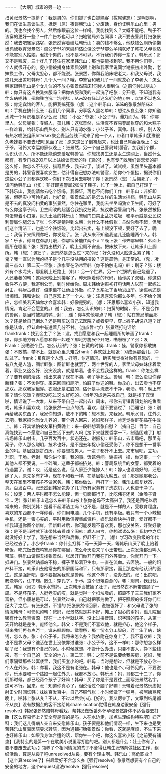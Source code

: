 


==== 【大纲】城市的另一边  ===


扫黄张景然一提裤子：我是男的，你们抓了也白抓嫖客（拔屌健忘）：是啊是啊，我们在谈生意谈生意，抵足（屌）夜谈韩乐山：少废话，身份证韩乐山心里：男的。我也会找个男人，然后像眼前这位一样吗。我能找到么？大概不能吧。鸭子不该穿的更好一些？一件广告衫也可以？扫地警局外包同事：我不要去警局打扫张景然：我去吧冤家路窄，张景然穿着破烂韩乐山：卖的钱不够么，他缺钱么厕所偷懒被抓被教育张景然：傻公子爷如果能和这位傻公子爷那么单纯就好了韩宅父母谈话不能害别人姑娘，但找个男的，也不是不可以。不行我们养你一辈子。韩乐水：哥又不是残废，三十好几了还住在家里韩乐山：那也要能找到呀。我不用你们养，一个人就很开心的。捉小偷被捅身体素质没跟上别和我家里说同学谢振初出外勤，老妹换工作，父母太担心，都不能说。张景然，你帮我陪床吧老大，和我父母说，我这几天出差吧韩母：几个人一间？哦，李警官和我儿子一间就放心了李老大：怎么韩家跟韩乐山是个女儿似的不放心张景然陪床1伺候人很到位（之前伺候过朋友）韩：你只有这点换洗衣服吗？把你衣服和我的一起洗了吧张：分开吧，不知道我有什么病呢韩：把你鞋也洗一洗吧张：从来没有住过这么好的地方韩：宾馆不过也么张：肯定宾馆的客人，能把我搞死张（想）：这个韩乐山，笨笨的张景然陪床2韩：手机在搞什么张：我们几个同事，分享客人黑名单韩：想过从良么张：你知道水城一个月房租是多少么张（想）：小公子爷张：小公子爷，量力而为。韩：你哪里人，父母呢张：春城人，孤儿韩：这张景然，生活真不容易警局张穿的和大粽子一样难看，给韩乐山倒热水，别人只有凉水张：小公子爷，真帅。韩：哎，别人没有热水哎张组织Intersex聚会麦当劳线下就来了他一个人，带着口罩韩乐山犹豫很久老妹要不要去/去吧见面了张：原来这公子倒霉起来，也比自己屌丝强晚上：公子爷，可怜又幸运的家伙晚上：张景然，另一个自己警局1韩警官，加我们个群，认识认识人，所不能还能谈恋爱呢韩警官，你想找男生还是女生这网上，当然什么都有，有专门找200斤以上姑娘谈恋爱的群【真的】，也有专门找我们谈恋爱的群这么好，你怎么不去哎，猎奇居多，我去过了，谈过了。试试呗，虽然里头基本都是男的，韩警官要喜欢女生，估计得自己想办法韩警官，给你带个蛋挞，据说你们这些小公子哥都喜欢吃~ 你们下次扫黄去哪呀？你！张景然（想）：后悔死了，不该问他韩乐山（想）：非奸即盗警局2张洗了鞋子，忙了一晚上，把自己打理了一下韩乐山，我能请你去吃个饭吗，我保证，再也不问你们工作！韩乐山：非奸即盗，但确实小可怜见的，也好奇，张景然过的是怎么样的生活大排档，韩乐山从来是不去的真没问扫黄的事张景然，你住在哪里，我能去坐坐吗独立卫生间，可好了特么你这亭子间，卫生间改的超适合我抗议扫黄，抗议收容警局门外，张景然被扔鸡蛋带着小口罩，灰头土脸的韩乐山：警局门口禁止乱扔垃圾！和平示威是公民权利警局你腿怎么了张：你不是猜得到么韩：为什么不休假张：虽然你看不起，但我们这个清洁工，也是半个铁饭碗，比起出去卖，有上顿没下顿，要好了去了。晚上：我留下来照顾你吧，你发烧了。张：我从来不知道我这儿还能睡两个人。韩家：乐水，你哥在你那儿哦，你那宿舍能住两个人？晚上张：你去哪里韩：外面上厕所在哪里？张：要跑出楼外了，晚上公厕不安全。把床放下来，让韩乐山上厕所。韩（想）：这日子，张景然是怎么过下来的张：好久没和人贴这么紧了韩：鬼？我一直以为我的棍子是个几乎没啥用的摆设？这是晨勃，是正常的。（鬼，凌晨三点么）第二天一早张：热水壶在浴帘里韩（你不怕触电吗）韩：刷牙？张：楼外有个水龙头，那里刷上班路上（韩）：另一个世界。另一个世界的自己烧退了，人还萎萎的韩：这两天晚上别接客了，昨天照着你的尺码，给你买了双鞋，你这边收件不方便，我寄到公司，到时候给你。周末韩给谢振初打电话两人以前一起练过射击，韩射击极好，但家里不让他出外勤，托了关系进了当地派出所。谢振初还是很惋惜。韩和谢说，自己喜欢上了一个人。谢：汪思喜欢你那么多年，你不给个回应，怎样美若天仙你才会喜欢韩：好像是男的。（想：汪思那么喜欢小孩，知道我情况，肯定不会愿意的。）谢：我去，怎么认识的韩：扫黄的时候，不，不是合作的警察，是当时被抓的鸭...谢：...谢：你喜欢他哪点？韩（想）：站在警局前面那次？还是给自己倒水？还是叫车送自己去医院？或者更早，穿上裤子胡说八道？好像是认命，但认命中有透着几分不甘。（加点哲♂学）张景然打电话给frankfrank：找到金主了？张：没，找到愿意和我一起睡厕所的笨蛋了frank：操，你那地方有人愿意和你一起睡？那地方施展不开吧，啪啪啪了？张：没Frank：没啪说个屁。怎么认识的？张：扫黄的时候…frank：操，警察你都敢搞张：不敢搞，攀不上，就是心里头难受frank：喜欢就上呗张：习成远那会儿，冲动过了。frank：那真是个人渣… 好吧，你这情况，确实我觉得对你有意思的，十有八九是人渣，图新鲜张：图新鲜也就罢了，两个世界的人。家里父母妹妹疼着爱着，事业又这么好，没灾没病，就是单着，也不会找我这样的。frank：你怎么样了？要有别的活路，谁出来卖？现在不卖，老了等死么。警局：韩：怎么没见你穿新鞋？张：不舍得穿。来来回回扫厕所，怕脏了你送的鞋。你放心，出去卖也不穿那双。那双我家里穿。衣服还是脏脏的，估计是手洗洗不干净，老渍。韩：晚上有空？请你吃饭？餐馆没吃过这么好吃的。（当年习成远来找自己，就是找了宾馆啪，情话说了一大堆，从来不带自己一起出去）周末，带你去青镇青镇划船吃鱼看戏，韩乐山喜欢戏，给张景然一点点的讲。喜欢，就不要错过了（西厢记）张：别再给我买东西了，我家你知道，放不下的韩：想不想，来我家。韩乐水哥，住外头去吧。我家把你当女儿养的，带个男人回来，爸妈那样子，肯定觉得鲜花插在牛粪上。韩：开宾馆怕被友军扫黄晚上：来一段韩想着张自慰？（插自己）哲学：自己真能找到一个愿意和自己生活下去的人吗【接下来就要哲学一下，制造困难了】射击场韩乐山射击。几乎百发百中。状态还在。谢振初：韩乐山，去市局吧，那里有案子，你人那么聪明，技术也好。是不是去年捉小偷还受伤了，你不是想干一番事业的吗。基层就是拼资历，你要想找男人，一辈子都升不上去。来市局吧，立功，升职，干脆。老谢，和你讲个事，我的事。饭馆包间。谢振初：操，你这事，一个其他人都不要说。一个碎嘴，这辈子都被挤兑。韩：警局系统里的女警，都受着的待遇罢了。谢：哎，话是这么说，但人家至少能嫁人！韩：嫁人也没啥好的，汪思嫁了人，原先多有才华，现在不和我一样，在基层朝九晚五。谢：那是她那老公，整天在家里不带孩子不做家务。韩：那你做么。再打了一轮，韩乐山恢复状态，真。百发百中。张景然到韩家包办了几乎所有家务有了洗衣机，人也更干净了。啪：设定：两人平时都不怎么能硬，但一见面都行了，比吃伟哥还灵（金嗓子肾宝… 污）张让韩乐山选怎么来韩乐山被上张你爸妈不太高兴了，我还是回吧以后常来的，你别哭韩：是看不起清洁工吗？也不是，就是不一样的人，受教育程度，喜欢的东西都不一样你看，你们用电脑，几个手机，还有平板。我只有一个小辣椒手机，还是一狠心买的，平时用微信搜集点资料，娱乐就看快手抖音，爱好都不一样我知道你图个新鲜，但新鲜过后，你可能发现不喜欢我，那也没关系，好聚好散张：是不是当时就不该带韩去看戏？闹韩：成人自考，你想试试么张：我初中之后就没好好上学了，现在想来当然和后悔，但赶不上了。（想）学习改变阶级的年代已经过去了。小少爷frank：你什么打算？苟一天算一天，等韩乐山厌了晚上陪着吃饭，吃完饭去做鸭警局你在哪里，怎么今天没来？小王带班。上次发烧都没叫人带班。韩乐山请假去找张景然。张居开门你开门我在门外等着你，你就开门一下。抵进门。张景然站都站不稳，裤子里垫着卫生巾，一直在流血。去医院。一般的妇产科不接，韩乐山去他常去的那家国际和平，只有那家接，而且那边有他认识的医生。这是强奸吧，要不要报案我就是警察，他这个样子，没办法的。张：出院吧，我没事的，住不起。医生：穿孔了，手术，这个很难自愈的。韩：别闹，我出钱。乖。韩家（闹2）韩乐水爸妈，上次韩乐山被捅了肚子，张景然衣不解带照顾了一周。不是坏孩子，人挺老实的哎，就是觉得一个扫垃圾的，照顾不了三三我们家不富裕，但小康总是可以，张景然过来，自己就把家务做了，把哥照顾的多好你们年纪大了之后，有张景然，不错的 把张景然带回家，说被强奸了，和父母说了张的情况韩母：可怜见的韩：爸妈，张景然就是并不好，摊上了狠心的爹妈，孤儿院里哪有什么教育资源，现在一上小学就认字，没上过拼音班，识字班的孩子，从第一天开始就是差生。能怪他么。韩父：不是我们不喜欢他，就是担心，他这个样子，将来我们再有点万一，谁来照顾你。做警察，那一份本分工资的，万一生了病，缺钱，怎么办。张：小公子爷。我将来怎么办？我依附在你身上了，我不喜欢韩：我也不是靠父母？谁活在世上没依靠过谁张：小公子爷，这不一样韩：那你想怎么样呢？张：我想有个自己的家。小时候就想，不管什么办法，只要不害人，挣下些钱来，有一个自己的，安全的地方。第二天：韩：之前不是说要给我买房，爸妈，我们家隔壁那些公寓楼里，我们买套小的吧。韩母：当时是想过，但就是不放心你一个人在外头。韩：你看，我这不是有老张在。韩母：他也是个小可怜见的，不要说你，乐水要和一个姑娘一起住外头，我都不放心。韩乐水：妈，哥都三十二了，你们那时候，都已经两个孩子了好嘛！韩母：买了你是不是要往上面写张景然名字。这可不行。回来。张：知道你真心了，但说话过个脑子好嘛！玩带着张景然玩虚拟射击少时回忆韩：妹妹百发百中，自己不服气张：小时候做了个弹弓，被阿姨骂死晚上，啪韩上张从良？不从，不过以后会小心【好的，我又厉害了，文章到结尾都不从良】没有数据点的客不接给韩share location觉得在韩身边很安全【强行resolve】韩家张景然陪韩母看戏，帮韩父做饭番外怀孕张景然身体不适合要去打胎【这么容易怀上？安全套是假的是吗，人在水边走，加点生理结构特殊吧】妇产科：我们这儿得病人亲自来安慰韩乐山，孩子要是和他们情况一样，生下来也是受苦韩乐山反驳医院要求转院，因为通铺打胎张景然：你看，这就是麻烦，不生下来也好韩乐山：如果我身体合适的话，帮你生一个吧，你这么喜欢小孩【之前要有铺垫】【我特么的是第一个在耽美小说里写打胎的吧。别人都是什么：壮士你有了，要不要废去武功。】领养了个相同情况的孩子不舍得让韩生张转向做社区工作，组织活动，算是从良了吧unresolved从良，要有个理由啊。韩乐山：高危职业？【这个算resolve了】兴趣爱好不合怎么办【强行resolve】张景然想要有个自己的安全的地方，这个request没法resolve【强行resolve】

